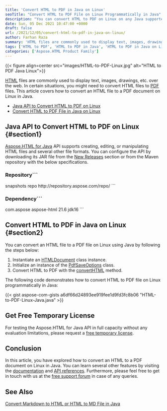 ```yaml
---
title: 'Convert HTML to PDF in Java on Linux'
seoTitle: "Convert HTML to PDF File on Linux Programmatically in Java"
description: "You can convert HTML to PDF on Linux on any Java supported system environment programmatically. Export Webpage to PDF in Ubuntu, BlackHat, etc."
date: Sun, 05 Dec 2021 10:47:00 +0000
draft: false
url: /2021/12/05/convert-html-to-pdf-in-java-on-linux/
author: Farhan Raza
summary: 'HTML files are commonly used to display text, images, drawings, etc. over the web. In certain situations, you might need to convert HTML files to PDF files. This article covers how to **convert an HTML file to a PDF document on Linux in Java**.'
tags: ['HTML to PDF', 'HTML to PDF in Java', 'HTML to PDF in Java on Linux', 'Linux HTML to PDF in Java']
categories: ['Aspose.HTML Product Family']
---
```




{{< figure align=center src="images/HTML-to-PDF-Linux.jpg" alt="HTML to PDF Java Linux">}}


[HTML][1] files are commonly used to display text, images, drawings, etc. over the web. In certain situations, you might need to convert HTML files to [PDF][2] files. This article covers how to convert an HTML file to a PDF document on Linux in Java.

*   [Java API to Convert HTML to PDF on Linux][3]
*   [Convert HTML to PDF File in Java on Linux][4]

## Java API to Convert HTML to PDF on Linux {#section1}

[Aspose.HTML for Java][5] API supports creating, editing, or manipulating HTML files and several other file formats. You can configure the API by downloading its JAR file from the [New Releases][6] section or from the Maven repository with the below specifications.

### Repository```
 <repositories>
     <repository>
         <id>snapshots</id>
         <name>repo</name>
         <url>http://repository.aspose.com/repo/</url>
     </repository>
</repositories>
```

### Dependency```
 <dependencies>
    <dependency>
        <groupId>com.aspose</groupId>
        <artifactId>aspose-html</artifactId>
        <version>21.6</version>
        <classifier>jdk16</classifier>
    </dependency>
</dependencies>
```

## Convert HTML to PDF in Java on Linux {#section2}

You can convert an HTML file to a PDF file on Linux using Java by following the steps below:

1.  Instantiate an [HTMLDocument][7] class instance.
2.  Initialize an instance of the [PdfSaveOptions][8] class.
3.  Convert HTML to PDF with the [convertHTML][9] method.

The following code demonstrates how to convert HTML to PDF file on Linux programmatically in Java:

{{< gist aspose-com-gists a6df66d24893ee919fee1d9fd3fc8b06 "HTML-to-PDF-Linux-Java.java" >}}

## Get Free Temporary License

For testing the Aspose.HTML for Java API in full capacity without any evaluation limitations, please request a [free temporary license][10].

## Conclusion

In this article, you have explored how to convert an HTML to a PDF document on Linux in Java. You can learn several other features by visiting the [documentation][11] and [API references][12]. Furthermore, please feel free to get in touch with us at the [free support forum][13] in case of any queries.

## See Also

[Convert Markdown to HTML or HTML to MD File in Java][14]




[1]: https://docs.fileformat.com/web/html/
[2]: https://docs.fileformat.com/pdf/
[3]: #section1
[4]: #section2
[5]: https://products.aspose.com/html/net/
[6]: https://downloads.aspose.com/html/java
[7]: https://apireference.aspose.com/html/java/com.aspose.html/HTMLDocument
[8]: https://apireference.aspose.com/html/java/com.aspose.html.saving/pdfsaveoptions
[9]: https://apireference.aspose.com/html/java/com.aspose.html.converters/Converter#convertHTML-com.aspose.HTMLDocument-com.aspose.saving.ImageSaveOptions-java.util.Collection-
[10]: https://purchase.aspose.com/temporary-license
[11]: https://docs.aspose.com/html/java/
[12]: https://apireference.aspose.com/html/java
[13]: https://forum.aspose.com/c/html
[14]: https://blog.aspose.com/2021/11/23/convert-md-html-java/




